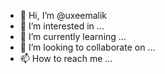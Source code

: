 - 👋 Hi, I’m @uxeemalik
- 👀 I’m interested in ...
- 🌱 I’m currently learning ...
- 💞️ I’m looking to collaborate on ...
- 📫 How to reach me ...

<!---
uxeemalik/uxeemalik is a ✨ special ✨ repository because its `README.md` (this file) appears on your GitHub profile.
You can click the Preview link to take a look at your changes.
--->
